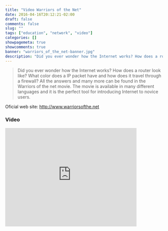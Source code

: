 ```yaml
---
title: "Video Warriors of the Net"
date: 2016-04-16T20:12:21-02:00
draft: false 
comments: false 
slug: "" 
tags: ["education", "network", "video"]
categories: []
showpagemeta: true
showcomments: true
banner: "warriors_of_the_net-banner.jpg"
description: "Did you ever wonder how the Internet works? How does a router look like? What color does a IP packet have and how does it travel through a firewall?"
---
```


> Did you ever wonder how the Internet works? How does a router look like? What color does a IP packet have and how does it travel through a firewall?
All the answers and many more can be found in the Warriors of the net movie. The movie is available in many different languages and it is the perfect tool for introducing Internet to novice users.

Oficial web site: http://www.warriorsofthe.net

### Video
<div class="video-container">
    <iframe width="420" height="315" src="https://www.youtube.com/embed/PBWhzz_Gn10" frameborder="0" allowfullscreen></iframe>
</div>
